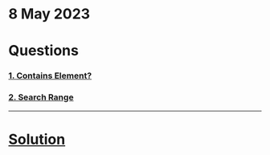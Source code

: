# 8 May 2023

# Questions

### [1. Contains Element?](https://workat.tech/problem-solving/practice/contains-element)

### [2. Search Range](https://workat.tech/problem-solving/practice/search-range)

---
# [Solution](solution.md)
